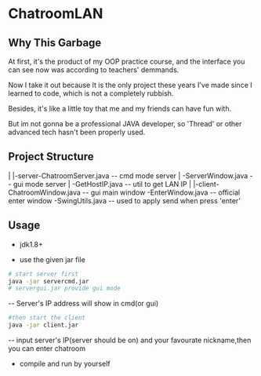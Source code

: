 # ChatroomLAN
## Why This Garbage
At first, it's the product of my OOP practice course, and the interface you can see now was according to teachers' demmands.

Now I take it out because It is the only project these years I've made since I learned to code, which is not a completely rubbish.

Besides, it's like a little toy that me and my friends can have fun with.

But im not gonna be a professional JAVA developer, so 'Thread' or other advanced tech hasn't been properly used.
## Project Structure
|
|-server-ChatroomServer.java -- cmd mode server
|       -ServerWindow.java -- gui mode server
|       -GetHostIP.java -- util to get LAN IP 
|
|-client-ChatroomWindow.java -- gui main window
        -EnterWindow.java -- official enter window
        -SwingUtils.java -- used to apply send when press 'enter'
## Usage
+ jdk1.8+
- use the given jar file
```bash
# start server first
java -jar servercmd.jar 
# servergui.jar provide gui mode
```
-- Server's IP address will show in cmd(or gui)
```bash
#then start the client
java -jar client.jar
```
-- input server's IP(server should be on) and your favourate nickname,then you can enter chatroom
- compile and run by yourself
